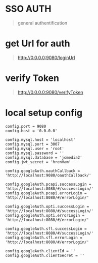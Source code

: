 # SSO AUTH
> general authentification  

# get Url for auth 

> http://0.0.0.0:9080/loginUrl

# verify Token

> http://0.0.0.0:9080/verifyToken
 
# local setup config 


    config.port = 9080
    config.host = '0.0.0.0'

    config.mysql.host = 'localhost'
    config.mysql.port = 3007
    config.mysql.user = 'root'
    config.mysql.password = ''
    config.mysql.database = 'jomedia2'
    config.jwt_secret = 'hrenVam'

    config.googleAuth.oauthCallback = 'http://localhost:9080/oauthCallback/'

    config.googleAuth.pcapi.successLogin = 'http://localhost:8080/#/successLogin/'
    config.googleAuth.pcapi.errorLogin = 'http://localhost:8080/#/errorLogin/'

    config.googleAuth.opti.successLogin = 'http://localhost:8080/#/successLogin/'
    config.googleAuth.opti.errorLogin = 'http://localhost:8080/#/errorLogin/'

    config.googleAuth.sfl.successLogin = 'http://localhost:8080/#/successLogin/'
    config.googleAuth.sfl.errorLogin = 'http://localhost:8080/#/errorLogin/'

    config.googleAuth.clientId = ''
    config.googleAuth.clientSecret = ''
